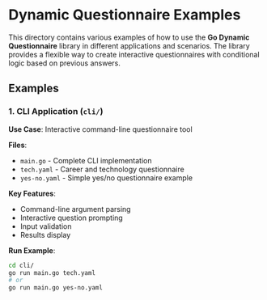 # Dynamic Questionnaire Examples

This directory contains various examples of how to use the **Go Dynamic Questionnaire** library in different applications and scenarios.
The library provides a flexible way to create interactive questionnaires with conditional logic based on previous answers.

## Examples

### 1. CLI Application (`cli/`)

**Use Case**: Interactive command-line questionnaire tool

**Files**:

- `main.go` - Complete CLI implementation
- `tech.yaml` - Career and technology questionnaire
- `yes-no.yaml` - Simple yes/no questionnaire example

**Key Features**:

- Command-line argument parsing
- Interactive question prompting
- Input validation
- Results display

**Run Example**:

```bash
cd cli/
go run main.go tech.yaml
# or
go run main.go yes-no.yaml
```
